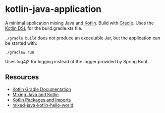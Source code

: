 # kotlin-java-application 

A minimal application mixing Java and [Kotlin](https://kotlinlang.org). Build with [Gradle](https://gradle.org/). Uses the [Kotlin DSL](https://docs.gradle.org/current/userguide/kotlin_dsl.html) for the build.gradle.kts file.

`./gradle build` does not produce an executable Jar, but the application can be started with:

```
./gradlew run
```

Uses log4j2 for logging instead of the logger provided by Spring Boot.

## Resources
* [Kotlin Gradle Documentation](https://kotlinlang.org/docs/reference/using-gradle.html)
* [Mixing Java and Kotlin](https://www.jetbrains.com/help/idea/mixing-java-and-kotlin-in-one-project.html)
* [Kotlin Packages and Imports](https://kotlinlang.org/docs/tutorials/kotlin-for-py/packages-and-imports.html)
* [mixed-java-kotlin-hello-world](https://github.com/JetBrains/kotlin-examples/tree/master/gradle/mixed-java-kotlin-hello-world)
